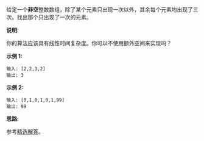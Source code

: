 给定一个**非空**整数数组，除了某个元素只出现一次以外，其余每个元素均出现了三次。找出那个只出现了一次的元素。

**说明**:

你的算法应该具有线性时间复杂度。你可以不使用额外空间来实现吗？

**示例 1:**

```
输入: [2,2,3,2]
输出: 3
```

**示例 2:**

```
输入: [0,1,0,1,0,1,99]
输出: 99
```

**思路:**

参考[精选解答](https://leetcode-cn.com/problems/single-number-ii/solution/single-number-ii-mo-ni-san-jin-zhi-fa-by-jin407891/)。
